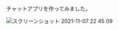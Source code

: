 チャットアプリを作ってみました。

![スクリーンショット 2021-11-07 22 45 09](https://user-images.githubusercontent.com/74485228/140670120-4a849c03-d439-43ac-968a-14d00ad6ae59.png)
